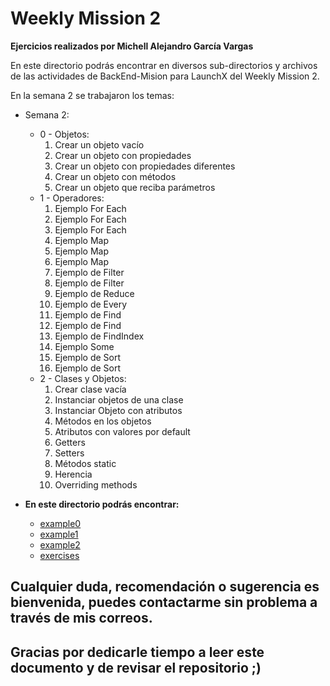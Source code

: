 # Weekly Mission 2

**Ejercicios realizados por Michell Alejandro García Vargas**

En este directorio podrás encontrar en diversos sub-directorios y archivos de las actividades de BackEnd-Mision para LaunchX del Weekly Mission 2.

En la semana 2 se trabajaron los temas:

- Semana 2:
    - 0 - Objetos:
        1. Crear un objeto vacío
        2. Crear un objeto con propiedades
        3. Crear un objeto con propiedades diferentes
        4. Crear un objeto con métodos
        5. Crear un objeto que reciba parámetros
    - 1 - Operadores:
        1. Ejemplo For Each
        2. Ejemplo For Each
        3. Ejemplo For Each
        4. Ejemplo Map
        5. Ejemplo Map
        6. Ejemplo Map
        7. Ejemplo de Filter
        8. Ejemplo de Filter
        9. Ejemplo de Reduce
        10. Ejemplo de Every
        11. Ejemplo de Find
        12. Ejemplo de Find
        13. Ejemplo de FindIndex
        14. Ejemplo Some
        15. Ejemplo de Sort
        16. Ejemplo de Sort
    - 2 - Clases y Objetos:
        1. Crear clase vacía
        2. Instanciar objetos de una clase
        3. Instanciar Objeto con atributos
        4. Métodos en los objetos
        5. Atributos con valores por default
        6. Getters
        7. Setters
        8. Métodos static
        9. Herencia
        10. Overriding methods

- **En este directorio podrás encontrar:**
	- [example0](./example0/)
    - [example1](./example1/)
    - [example2](./example2/)
    - [exercises](./exercises/)

## Cualquier duda, recomendación o sugerencia es bienvenida, puedes contactarme sin problema a través de mis correos.

## Gracias por dedicarle tiempo a leer este documento y de revisar el repositorio ;)
